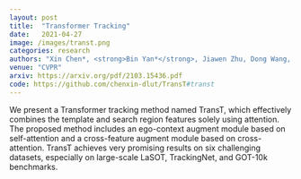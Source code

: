 ```yaml
---
layout: post
title:  "Transformer Tracking"
date:   2021-04-27
image: /images/transt.png
categories: research
authors: "Xin Chen*, <strong>Bin Yan*</strong>, Jiawen Zhu, Dong Wang, Xiaoyun Yang, Huchuan Lu"
venue: "CVPR"
arxiv: https://arxiv.org/pdf/2103.15436.pdf
code: https://github.com/chenxin-dlut/TransT#transt
---
```


We present a Transformer tracking method named TransT, which effectively combines the template and search region features solely using attention. The proposed method includes an ego-context augment module based on self-attention and a cross-feature augment module based on cross-attention. TransT achieves very promising results on six challenging datasets, especially on large-scale LaSOT, TrackingNet, and GOT-10k benchmarks. 